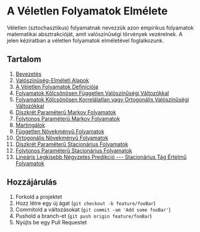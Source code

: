 # A Véletlen Folyamatok Elmélete
Véletlen (sztochasztikus) folyamatnak nevezzük azon empirikus folyamatok matematikai absztrakcióját, amit valószı́nűségi törvények vezérelnek. A jelen kéziratban a véletlen folyamatok elméletével foglalkozunk.

## Tartalom

1. [Bevezetés](#bevezetes)
2. [Valószı́nűség-Elméleti Alapok](#valoszinusegelmeletialapok)
3. [A Véletlen Folyamatok Definı́ciója](#veletlenfolyamatokdefinicioja)
4. [Folyamatok Kölcsönösen Független Valószínűségi Változókkal](#folyamatokkolcsonosenfuggetlenvaloszinusegivaltozokkal)
5. [Folyamatok Kölcsönösen Korrelálatlan vagy Ortogonális Valószínűségi Változókkal](#folyamatokkolcsonosenkorrelalatlanvagyortogonalisvaloszinusegivaltozokkal)
6. [Diszkrét Paraméterű Markov Folyamatok](#diszkretparameterumarkov)
7. [Folytonos Paraméterű Markov Folyamatok](#folytonosparameterumarkov)
8. [Martingálok](#martingalok)
9. [Független Növekményű Folyamatok](#fuggetlennovekmenyufolyamatok)
10. [Ortogonális Növekményű Folyamatok](#ortogonalisnovekmenyufolyamatok)
11. [Diszkrét Paraméterű Stacionárius Folyamatok](#diszkretparameterustacionariusfolyamatok)
12. [Folytonos Paraméterű Stacionárius Folyamatok](#folytonosparameterustacionariusfolyamatok)
13. [Lineáris Legkisebb Négyzetes Predikció --- Stacionárius Tág Értelmű Folyamatok](#llsp)


## Hozzájárulás

1. Forkold a projektet
2. Hozz létre egy új ágat (`git checkout -b feature/fooBar`)
3. Commitold a változásokat (`git commit -am 'Add some fooBar'`)
4. Pushold a branch-et (`git push origin feature/fooBar`)
5. Nyújts be egy Pull Requestet
